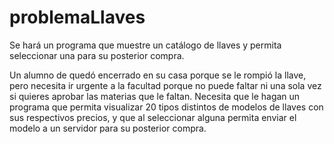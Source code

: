# problemaLlaves
Se hará un programa que muestre un catálogo de llaves y permita seleccionar una para su posterior compra.

Un alumno de quedó encerrado en su casa porque se le rompió la llave, pero necesita ir urgente a la facultad porque no puede faltar ni una sola vez si quieres aprobar las materias que le faltan. Necesita que le hagan un programa que permita visualizar 20 tipos distintos de modelos de llaves con sus respectivos precios, y que al seleccionar alguna permita enviar el modelo a un servidor para su posterior compra.


